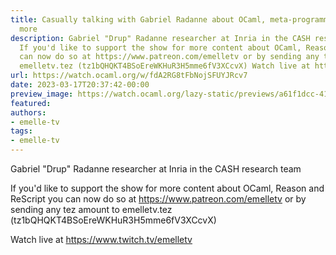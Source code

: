 ```yaml
---
title: Casually talking with Gabriel Radanne about OCaml, meta-programming and much
  more
description: Gabriel "Drup" Radanne researcher at Inria in the CASH research team
  If you'd like to support the show for more content about OCaml, Reason and ReScript  you
  can now do so at https://www.patreon.com/emelletv or by sending any tez amount to
  emelletv.tez (tz1bQHQKT4BSoEreWKHuR3H5mme6fV3XCcvX) Watch live at https://www.twitch.tv/emelletv
url: https://watch.ocaml.org/w/fdA2RG8tFbNojSFUYJRcv7
date: 2023-03-17T20:37:42-00:00
preview_image: https://watch.ocaml.org/lazy-static/previews/a61f1dcc-41ae-4785-9212-c81b861c3565.jpg
featured:
authors:
- emelle-tv
tags:
- emelle-tv
---
```


<p>Gabriel &quot;Drup&quot; Radanne researcher at Inria in the CASH research team</p>
<p>If you'd like to support the show for more content about OCaml, Reason and ReScript  you can now do so at <a href="https://www.patreon.com/emelletv" target="_blank" rel="noopener noreferrer">https://www.patreon.com/emelletv</a> or by sending any tez amount to emelletv.tez (tz1bQHQKT4BSoEreWKHuR3H5mme6fV3XCcvX)</p>
<p>Watch live at <a href="https://www.twitch.tv/emelletv" target="_blank" rel="noopener noreferrer">https://www.twitch.tv/emelletv</a></p>

